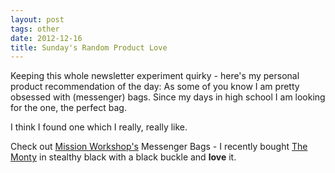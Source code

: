 ```yaml
---
layout: post
tags: other
date: 2012-12-16
title: Sunday's Random Product Love
---
```

Keeping this whole newsletter experiment quirky - here's my personal product recommendation of the day: As some of you know I am pretty obsessed with (messenger) bags. Since my days in high school I am looking for the one, the perfect bag.

I think I found one which I really, really like.

Check out [Mission Workshop's](http://missionworkshop.com/) Messenger Bags - I recently bought [The Monty](http://missionworkshop.com/products/bags/messenger/roll_top/small_monty.php) in stealthy black with a black buckle and **love** it.